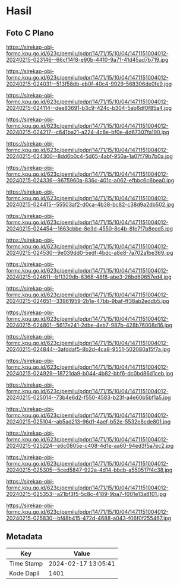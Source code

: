 # Hasil

## Foto C Plano

https://sirekap-obj-formc.kpu.go.id/623c/pemilu/pdpr/14/71/15/10/04/1471151004012-20240215-023146--66cf14f8-e90b-4410-9a71-41d45ad7b719.jpg

https://sirekap-obj-formc.kpu.go.id/623c/pemilu/pdpr/14/71/15/10/04/1471151004012-20240215-024031--513f58db-eb0f-40c4-9929-568306de0fe9.jpg

https://sirekap-obj-formc.kpu.go.id/623c/pemilu/pdpr/14/71/15/10/04/1471151004012-20240215-024114--dee83691-b3c9-424c-b304-5ab6df0f85a4.jpg

https://sirekap-obj-formc.kpu.go.id/623c/pemilu/pdpr/14/71/15/10/04/1471151004012-20240215-024217--c641ba21-a224-4c8e-bf0e-4d67307fa190.jpg

https://sirekap-obj-formc.kpu.go.id/623c/pemilu/pdpr/14/71/15/10/04/1471151004012-20240215-024300--8dd6b0c4-5d65-4abf-950a-1a07f79b7b0a.jpg

https://sirekap-obj-formc.kpu.go.id/623c/pemilu/pdpr/14/71/15/10/04/1471151004012-20240215-024336--9675960a-836c-401c-a062-efbbc6c6bea0.jpg

https://sirekap-obj-formc.kpu.go.id/623c/pemilu/pdpr/14/71/15/10/04/1471151004012-20240215-024415--55503af2-d0ca-4b38-bc82-c38d9a2db502.jpg

https://sirekap-obj-formc.kpu.go.id/623c/pemilu/pdpr/14/71/15/10/04/1471151004012-20240215-024454--1663cbbe-8e3d-4550-8c4b-8fe7f7b8ecd5.jpg

https://sirekap-obj-formc.kpu.go.id/623c/pemilu/pdpr/14/71/15/10/04/1471151004012-20240215-024530--9e039dd0-5edf-4bdc-a8e8-7a702a1be369.jpg

https://sirekap-obj-formc.kpu.go.id/623c/pemilu/pdpr/14/71/15/10/04/1471151004012-20240215-024611--bf1329db-8368-48f8-abe3-26bd60657ed4.jpg

https://sirekap-obj-formc.kpu.go.id/623c/pemilu/pdpr/14/71/15/10/04/1471151004012-20240215-024651--33961959-2b1e-47bb-9baf-ff38ab2eddb5.jpg

https://sirekap-obj-formc.kpu.go.id/623c/pemilu/pdpr/14/71/15/10/04/1471151004012-20240215-024801--5617e241-2dbe-4eb7-987b-428b76008d16.jpg

https://sirekap-obj-formc.kpu.go.id/623c/pemilu/pdpr/14/71/15/10/04/1471151004012-20240215-024844--3afddaf5-8b2d-4ca8-9551-502080a15f7a.jpg

https://sirekap-obj-formc.kpu.go.id/623c/pemilu/pdpr/14/71/15/10/04/1471151004012-20240215-024929--18721da9-b044-4b82-bbf6-dc0bd86d1ceb.jpg

https://sirekap-obj-formc.kpu.go.id/623c/pemilu/pdpr/14/71/15/10/04/1471151004012-20240215-025014--73b4e6d2-f550-4583-b23f-a4e60b5bf1a5.jpg

https://sirekap-obj-formc.kpu.go.id/623c/pemilu/pdpr/14/71/15/10/04/1471151004012-20240215-025104--ab5ad213-96d1-4aef-b52e-5532e8cde801.jpg

https://sirekap-obj-formc.kpu.go.id/623c/pemilu/pdpr/14/71/15/10/04/1471151004012-20240215-025224--e6c0805e-c408-4d1e-aa60-94ed3f5a7ec2.jpg

https://sirekap-obj-formc.kpu.go.id/623c/pemilu/pdpr/14/71/15/10/04/1471151004012-20240215-025305--5ced5847-922a-4d14-bbcb-a550517f4c38.jpg

https://sirekap-obj-formc.kpu.go.id/623c/pemilu/pdpr/14/71/15/10/04/1471151004012-20240215-025353--a21bf3f5-5c8c-4189-9ba7-f001e13a8101.jpg

https://sirekap-obj-formc.kpu.go.id/623c/pemilu/pdpr/14/71/15/10/04/1471151004012-20240215-025830--bf48b415-472d-4688-a043-f06f0f255467.jpg


## Metadata

| Key        | Value               |
| ---------- | ------------------- |
| Time Stamp | 2024-02-17 13:05:41 |
| Kode Dapil | 1401                |



